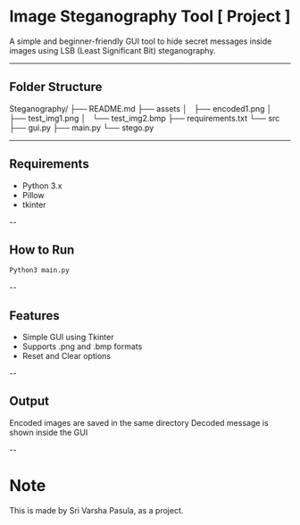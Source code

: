 # Image Steganography Tool [ Project ]

A simple and beginner-friendly GUI tool to hide secret messages inside images using LSB (Least Significant Bit) steganography.

---

## Folder Structure

Steganography/
├── README.md
├── assets
│   ├── encoded1.png
│   ├── test_img1.png
│   └── test_img2.bmp
├── requirements.txt
└── src
    ├── gui.py
    ├── main.py
    └── stego.py

---

## Requirements

- Python 3.x
- Pillow
- tkinter
  
--

## How to Run

```bash
Python3 main.py
```
--

## Features

- Simple GUI using Tkinter
- Supports .png and .bmp formats
- Reset and Clear options

-- 

## Output

Encoded images are saved in the same directory
Decoded message is shown inside the GUI

--

# Note

This is made by Sri Varsha Pasula, as a project.
